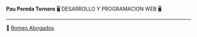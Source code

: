 **Pau Pereda Tornero**
:desktop_computer: DESARROLLO Y PROGRAMACION WEB :desktop_computer:
<hr>


:file_folder: [Romeo Abogados](https://github.com/elxpacoalfa/Oter-Informatica/tree/main/RomeoAbogados) 
